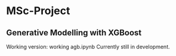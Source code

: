 # MSc-Project
## Generative Modelling with XGBoost
Working version: working agb.ipynb
Currently still in development.
